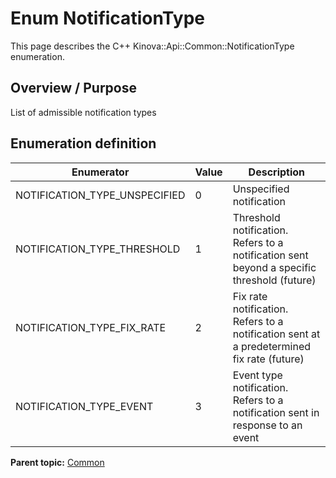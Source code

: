 # Enum NotificationType

This page describes the C++ Kinova::Api::Common::NotificationType enumeration.

## Overview / Purpose

List of admissible notification types

## Enumeration definition

|Enumerator|Value|Description|
|----------|-----|-----------|
|NOTIFICATION\_TYPE\_UNSPECIFIED|0|Unspecified notification|
|NOTIFICATION\_TYPE\_THRESHOLD|1|Threshold notification. Refers to a notification sent beyond a specific threshold \(future\)|
|NOTIFICATION\_TYPE\_FIX\_RATE|2|Fix rate notification. Refers to a notification sent at a predetermined fix rate \(future\)|
|NOTIFICATION\_TYPE\_EVENT|3|Event type notification. Refers to a notification sent in response to an event|

**Parent topic:** [Common](../references/summary_Common.md)

